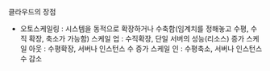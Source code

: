 클라우드의 장점
 - 오토스케일링 : 시스템을 동적으로 확장하거나 수축함(임계치를 정해놓고 수평, 수직 확장, 축소가 가능함)
   스케일 업 : 수직확장, 단일 서버의 성능(리소스) 증가
   스케일 아웃 : 수평확장, 서버나 인스턴스 수 증가
   스케일 인 : 수평축소, 서버나 인스턴스 수 감소
 
